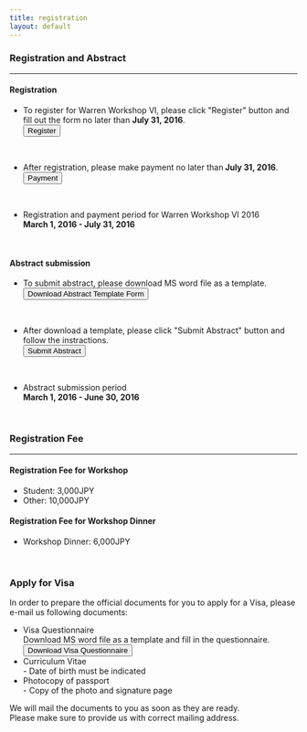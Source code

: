 ```yaml
---
title: registration
layout: default
---
```

<!-- MAIN CONTENT -->
<div id="main_content_wrap" class="outer">
  <section id="main_content" class="inner">
  <h3>Registration and Abstract</h3>
  <hr>
 <div class="register">
  <h4 class="registration">Registration</h4>
  <ul>
  <li>To register for Warren Workshop VI, please click "Register" button and fill out the form no later than <strong>July 31, 2016</strong>.</li>
  <a href="{{site.url}}/registration/register" class="button_register"><input id="button_register" class="button_register" type="button" alt="register" value="Register"></a>
  </ul><br>
  <ul>
  <li>After registration, please make payment no later than<strong> July 31, 2016</strong>.</li>
  <a href="{{site.url}}/registration/payment"><input id="button_payment" class="button_payment" type="button" alt="payment" value="Payment"></a> 
   </ul><br>
   
 <ul>
   <li id="registration">Registration and payment period for Warren Workshop VI 2016<br>
   <strong>March 1, 2016 - July 31, 2016</strong></li>
 </ul>
<!--  <ul>
  <li>March 1, 2016 - July 31, 2016</li>
  </ul>--> 
</div>
<br>
<div class="submit">
   <h4 class="registration">Abstract submission</h4>
  <ul>
  <li>To submit abstract, please download MS word file as a template.</li> 
   <a href="{{site.url}}/images/AbstractTemplate.docx"><input id="button_submit" class="button_submit" type="button" alt="submit" value="Download Abstract Template Form"></a>
     </ul><br>
     
   <ul>
   <li>After download a template, please click "Submit Abstract" button and follow the instractions.</li>
  <a href="{{site.url}}/registration/submit"><input id="button_submit" class="button_submit" type="button" alt="submit" value="Submit Abstract"></a>
   </ul><br>
   
   <ul>
    <li id="registration">Abstract submission period<br>
    <strong>March 1, 2016 - June 30, 2016</strong></li>
  </ul>
  <!--<ul>
  <li>March 1, 2016 - June 30, 2016</li>
  </ul>-->   
</div>
<br>
  <h3>Registration Fee</h3>
  <hr>
<div class="registrationFee">
  <h4 class="registration">Registration Fee for Workshop</h4>
  <ul>
  <li>Student: 3,000JPY</li>
  <li>Other: 10,000JPY</li>
  </ul>
  <h4 class="registration">Registration Fee for Workshop Dinner</h4>
  <ul>
  <li>Workshop Dinner: 6,000JPY</li>
  </ul>
</div>  
<br>
<div class="visa">
 <h3>Apply for Visa</h3>
  <p>In order to prepare the official documents for you to apply for a Visa, please e-mail us following documents:</p>
  <ul>
  <li>Visa Questionnaire<br>
  Download MS word file as a template and fill in the questionnaire.<br>
   <a href="{{site.url}}/images/VisaQuestionnaire.docx"><input id="button_submit" class="button_submit" type="button" alt="submit" value="Download Visa Questionnaire"></a></li>
  <li>Curriculum Vitae<br> 
  - Date of birth must be indicated</li>
  <li> Photocopy of passport<br>
  - Copy of the photo and signature page</li>
  </ul>
  <p>We will mail the documents to you as soon as they are ready.<br>
Please make sure to provide us with correct mailing address. </p>
</div>


  </section>
</div>
